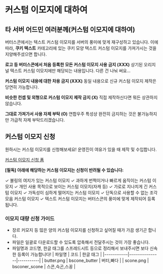# 커스텀 이모지에 대하여
    

    
## 타 서버 어드민 여러분께(커스텀 이모지에 대하여)

버터스콘에서는 텍스트 커스텀 이모지를 서버의 풍미에 맞게 재구성하고 있습니다.
이에 따라, **쿠키 텍스트** 카테고리에 있는 쿠키 모양 텍스트 커스텀 이모지를 가져가시는 것을 지양해주셨으면 합니다.
<aside>

**로고 등 버터스콘에서 처음 등록한 모든 커스텀 이모지 사용 금지 (XXX)**
상기된 오리지널 텍스트 커스텀 이모지에만 해당되는 내용입니다. 다른 건 나눠 써요…

**커스텀 이모지 내용에 대한 차용 금지 (XXX)**
동일 내용으로 신규 커스텀 이모지 제작은 당연히 가능합니다.

**비슷한 컨셉 및 외형으로 커스텀 이모지 제작 금지 (X)**
직접 제작하신다면 뭐든 상관하지 않습니다.

**그대로 가져가서 사용 자제 부탁 (O)**
연합우주 특성상 완전히 금지하는 것은 불가능하지만 가급적 자제 부탁드리겠습니다.
</aside>

## 커스텀 이모지 신청
원하시는 커스텀 이모지를 신청해보세요! 운영진이 여유가 있을 때 제작 및 수입합니다.

[커스텀 이모지 신청 폼](https://docs.google.com/forms/d/e/1FAIpQLScHV6Rzcqwdv9soOZu25XM6d67KLQl-_8IAnTpTzibZJ2K3gw/viewform)

<aside>

**[필독] 아래에 해당하는 커스텀 이모지는 신청이 반려될 수 있습니다:**

✓  불링의 여지가 있는 커스텀 이모지
✓  과하게 번쩍이거나 빠르게 움직이는 커스텀 이모지
✓  개인 사용 목적으로 보이는 커스텀 이모지(자캐 등)
✓  가로로 지나치게 긴 커스텀 이모지
✓  가독성이 심하게 떨어지는 커스텀 이모지
✓  단독으로 사용할 수 없는 조각모음 커스텀 이모지
✓ 텍스트 커스텀 이모지는 버터스콘의 풍미에 맞게 제작되어 등록됩니다.
</aside>

### 이모지 대량 신청 가이드
- 장르 커모지 등 많은 양의 커스텀 이모지를 신청하고 싶어질 때가 가끔 생기곤 합니다.
- 파일은 일괄로 다운로드할 수 있도록 압축해서 전달주시는 것이 가장 좋습니다.
- 파일명과 코드명, 한글 태그를 스프레드시트 등으로 정리해서 보내주시면 보다 신속한 등록이 가능합니다!
| 파일명     | 코드           | 한글 태그 |
|------------|----------------|-----------|
| butter.png | bscone_butter  | 버터,빠다      |
| scone.png  | bsconer_scone  | 스콘,슥곤,스꽁      |